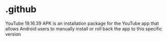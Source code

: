 # .github
YouTube 19.16.39 APK is an installation package for the YouTube app that allows Android users to manually install or roll back the app to this specific version
